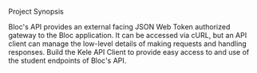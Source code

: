Project Synopsis

Bloc's API provides an external facing JSON Web Token authorized gateway to the Bloc application. It can be accessed via cURL, but an API client can manage the low-level details of making requests and handling responses. Build the Kele API Client to provide easy access to and use of the student endpoints of Bloc's API.